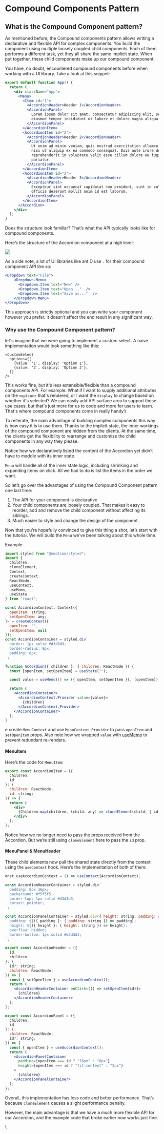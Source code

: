 # Compound Components Pattern

## What is the Compound Component pattern? <a href="#what-is-the-compound-component-pattern" id="what-is-the-compound-component-pattern"></a>

As mentioned before, the Compound components pattern allows writing a declarative and flexible API for complex components. You build the component using multiple loosely coupled child components. Each of them performs a different task, yet they all share the same implicit state. When put together, these child components make up our compound component.

You have, no doubt, encountered compound components before when working with a UI library. Take a look at this snippet:

```jsx
export default function App() {
  return (
    <div className="App">
      <Menu>
        <Item id="1">
          <AccordionHeader>Header 1</AccordionHeader>
          <AccordionPanel>
            Lorem ipsum dolor sit amet, consectetur adipiscing elit, sed do
            eiusmod tempor incididunt ut labore et dolore magna aliqua.
          </AccordionPanel>
        </AccordionItem>
        <AccordionItem id="2">
          <AccordionHeader>Header 2</AccordionHeader>
          <AccordionPanel>
            Ut enim ad minim veniam, quis nostrud exercitation ullamco laboris
            nisi ut aliquip ex ea commodo consequat. Duis aute irure dolor in
            reprehenderit in voluptate velit esse cillum dolore eu fugiat nulla
            pariatur.
          </AccordionPanel>
        </AccordionItem>
        <AccordionItem id="3">
          <AccordionHeader>Header 3</AccordionHeader>
          <AccordionPanel>
            Excepteur sint occaecat cupidatat non proident, sunt in culpa qui
            officia deserunt mollit anim id est laborum.
          </AccordionPanel>
        </AccordionItem>
      </Accordion>
    </div>
  );
}
```

Does the structure look familiar? That’s what the API typically looks like for compound components.

Here’s the structure of the Accordion component at a high level:

![](https://isamatov.com/images/compound-components-react/accordion-diagram.png)

As a side note, a lot of UI libraries like ant D use `.` for their compound component API like so:

```jsx
<Dropdown text="File">
    <Dropdown.Menu>
      <Dropdown.Item text="New" />
      <Dropdown.Item text="Open..."  />
      <Dropdown.Item text="Save as..."  />
    </Dropdown.Menu>
</Dropdown>
```

This approach is strictly optional and you can write your component however you prefer. It doesn’t affect the end result in any significant way.

### Why use the Compound Component pattern? <a href="#why-use-the-compound-component-pattern" id="why-use-the-compound-component-pattern"></a>

let's imagine that we were going to implement a custom select. A naive implementation would look something like this:

```
<CustomSelect
  options={[
    {value: '1', display: 'Option 1'},
    {value: '2', display: 'Option 2'},
  ]}
/>
```

This works fine, but it's less extensible/flexible than a compound components API. For example. What if I want to supply additional attributes on the `<option>` that's rendered, or I want the `display` to change based on whether it's selected? We can easily add API surface area to support these use cases, but that's just more for us to code and more for users to learn. That's where compound components come in really handy!\


To reiterate, the main advantage of building complex components this way is how easy it is to use them. Thanks to the implicit state, the inner workings of the compound component are hidden from the clients. At the same time, the clients get the flexibility to rearrange and customize the child components in any way they please.

Notice how we declaratively listed the content of the Accordion yet didn’t have to meddle with its inner state.

`Menu` will handle all of the inner state logic, including shrinking and expanding items on click. All we had to do is list the items in the order we want.

So let’s go over the advantages of using the Compound Component pattern one last time:

1. The API for your component is declarative.
2. Your child components are loosely coupled. That makes it easy to reorder, add and remove the child component without affecting its siblings.
3. Much easier to style and change the design of the component.

Now that you’re hopefully convinced to give this thing a shot, let’s start with the tutorial. We will build the `Menu` we’ve been talking about this whole time.

Example

```jsx
import styled from "@emotion/styled";
import {
  Children,
  cloneElement,
  Context,
  createContext,
  ReactNode,
  useContext,
  useMemo,
  useState
} from "react";

const AccordionContext: Context<{
  openItem: string;
  setOpenItem: any;
}> = createContext({
  openItem: "",
  setOpenItem: null
});
const AccordionContainer = styled.div`
  border: 1px solid #d3d3d3;
  border-radius: 8px;
  padding: 8px;
`;

function Accordion({ children }: { children: ReactNode }) {
  const [openItem, setOpenItem] = useState("");

  const value = useMemo(() => ({ openItem, setOpenItem }), [openItem]);

  return (
    <AccordionContainer>
      <AccordionContext.Provider value={value}>
        {children}
      </AccordionContext.Provider>
    </AccordionContainer>
  );
}
```

e create `MenuContext` and use `MenuContext.Provider` to pass `openItem` and `setOpenItem` props. Also note how we wrapped `value` with [useMemo](https://reactjs.org/docs/hooks-reference.html#usememo) to prevent redundant re-renders.

#### MenuItem <a href="#accordionitem-1" id="accordionitem-1"></a>

Here’s the code for `MenuItem`:

```jsx
export const AccordionItem = ({
  children,
  id
}: {
  children: ReactNode;
  id: string;
}) => {
  return (
    <div>
      {Children.map(children, (child: any) => cloneElement(child, { id }))}
    </div>
  );
};
```

Notice how we no longer need to pass the props received from the Accordion. But we’re still using `cloneElement` here to pass the `id` prop.

#### MenuPanel & MenuHeader <a href="#accordionpanel--accordionheader" id="accordionpanel--accordionheader"></a>

These child elements now pull the shared state directly from the context using the `useContext` hook. Here’s the implementation of both of them:

```jsx
onst useAccordionContext = () => useContext(AccordionContext);

const AccordionHeaderContainer = styled.div`
  padding: 8px 16px;
  background: #f5f5f5;
  border-top: 1px solid #d3d3d3;
  cursor: pointer;
`;

const AccordionPanelContainer = styled.div<{ height: string; padding: string }>`
  padding: ${({ padding }: { padding: string }) => padding};
  height: ${({ height }: { height: string }) => height};
  overflow: hidden;
  border-bottom: 1px solid #d3d3d3;
`;

export const AccordionHeader = ({
  id,
  children
}: {
  id?: string;
  children: ReactNode;
}) => {
  const { setOpenItem } = useAccordionContext();
  return (
    <AccordionHeaderContainer onClick={() => setOpenItem(id)}>
      {children}
    </AccordionHeaderContainer>
  );
};

export const AccordionPanel = ({
  children,
  id
}: {
  children: ReactNode;
  id?: string;
}) => {
  const { openItem } = useAccordionContext();
  return (
    <AccordionPanelContainer
      padding={openItem === id ? "16px" : "0px"}
      height={openItem === id ? "fit-content" : "2px"}
    >
      {children}
    </AccordionPanelContainer>
  );
};
```

Overall, this implementation has less code and better performance. That’s because `cloneElement` causes a slight performance penalty.

However, the main advantage is that we have a much more flexible API for our Accordion, and the example code that broke earlier now works just fine.

\
